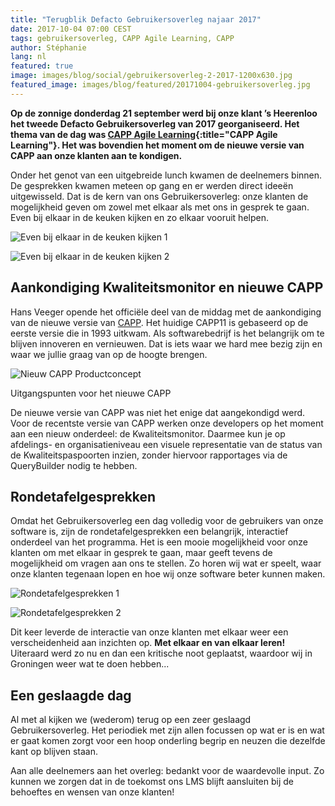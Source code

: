 ```yaml
---
title: "Terugblik Defacto Gebruikersoverleg najaar 2017"
date: 2017-10-04 07:00 CEST
tags: gebruikersoverleg, CAPP Agile Learning, CAPP
author: Stéphanie
lang: nl
featured: true
image: images/blog/social/gebruikersoverleg-2-2017-1200x630.jpg
featured_image: images/blog/featured/20171004-gebruikersoverleg.jpg
---
```


**Op de zonnige donderdag 21 september werd bij onze klant ’s Heerenloo het tweede Defacto Gebruikersoverleg van 2017 georganiseerd. Het thema van de dag was [CAPP Agile Learning](/capp-agile-learning/){:title="CAPP Agile Learning"}. Het was bovendien het moment om de nieuwe versie van CAPP aan onze klanten aan te kondigen.**

Onder het genot van een uitgebreide lunch kwamen de deelnemers binnen. De gesprekken kwamen meteen op gang en er werden direct ideeën uitgewisseld. Dat is de kern van ons Gebruikersoverleg: onze klanten de mogelijkheid geven om zowel met elkaar als met ons in gesprek te gaan. Even bij elkaar in de keuken kijken en zo elkaar vooruit helpen.

![Even bij elkaar in de keuken kijken 1](/images/blog/gebruikersoverleg-21092017-01.jpg)

![Even bij elkaar in de keuken kijken 2](/images/blog/gebruikersoverleg-21092017-03.jpg)

## Aankondiging Kwaliteitsmonitor en nieuwe CAPP

Hans Veeger opende het officiële deel van de middag met de aankondiging van de nieuwe versie van [CAPP](/capp-lms/). Het huidige CAPP11 is gebaseerd op de eerste versie die in 1993 uitkwam. Als softwarebedrijf is het belangrijk om te blijven innoveren en vernieuwen. Dat is iets waar we hard mee bezig zijn en waar we jullie graag van op de hoogte brengen.

![Nieuw CAPP Productconcept](/images/blog/nieuw-capp-productconcept.png)
<p class="caption">Uitgangspunten voor het nieuwe CAPP</p>

De nieuwe versie van CAPP was niet het enige dat aangekondigd werd. Voor de recentste versie van CAPP werken onze developers op het moment aan een nieuw onderdeel: de Kwaliteitsmonitor. Daarmee kun je op afdelings- en organisatieniveau een visuele representatie van de status van de Kwaliteitspaspoorten inzien, zonder hiervoor rapportages via de QueryBuilder nodig te hebben.

## Rondetafelgesprekken

Omdat het Gebruikersoverleg een dag volledig voor de gebruikers van onze software is, zijn de rondetafelgesprekken een belangrijk, interactief onderdeel van het programma. Het is een mooie mogelijkheid voor onze klanten om met elkaar in gesprek te gaan, maar geeft tevens de mogelijkheid om vragen aan ons te stellen. Zo horen wij wat er speelt, waar onze klanten tegenaan lopen en hoe wij onze software beter kunnen maken.

![Rondetafelgesprekken 1](/images/blog/gebruikersoverleg-21092017-02.jpg)

![Rondetafelgesprekken 2](/images/blog/gebruikersoverleg-21092017-04.jpg)

Dit keer leverde de interactie van onze klanten met elkaar weer een verscheidenheid aan inzichten op. **Met elkaar en van elkaar leren!** Uiteraard werd zo nu en dan een kritische noot geplaatst, waardoor wij in Groningen weer wat te doen hebben...

## Een geslaagde dag

Al met al kijken we (wederom) terug op een zeer geslaagd Gebruikersoverleg. Het periodiek met zijn allen focussen op wat er is en wat er gaat komen zorgt voor een hoop onderling begrip en neuzen die dezelfde kant op blijven staan.

Aan alle deelnemers aan het overleg: bedankt voor de waardevolle input. Zo kunnen we zorgen dat in de toekomst ons LMS blijft aansluiten bij de behoeftes en wensen van onze klanten!
